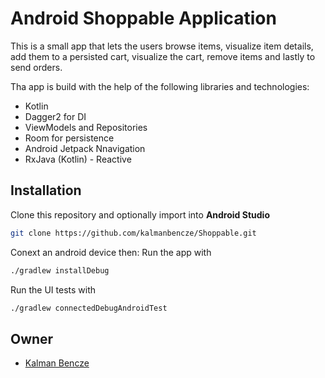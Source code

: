 # Android Shoppable Application

This is a small app that lets the users browse items, visualize item details, add them to a persisted cart, visualize the cart, remove items and lastly to send orders.

Tha app is build with the help of the following libraries and technologies:
* Kotlin
* Dagger2 for DI
* ViewModels and Repositories
* Room for persistence
* Android Jetpack Nnavigation
* RxJava (Kotlin) - Reactive


## Installation
Clone this repository and optionally import into **Android Studio**

```bash
git clone https://github.com/kalmanbencze/Shoppable.git
```
Conext an android device then:
Run the app with
```bash
./gradlew installDebug
```

Run the UI tests with
```bash
./gradlew connectedDebugAndroidTest
```

## Owner
* [Kalman Bencze](https://github.com/kalmanbencze/Shoppable)

